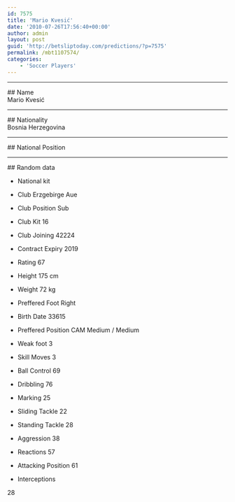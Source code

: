 ```yaml
---
id: 7575
title: 'Mario Kvesić'
date: '2010-07-26T17:56:40+00:00'
author: admin
layout: post
guid: 'http://betsliptoday.com/predictions/?p=7575'
permalink: /mbt1107574/
categories:
    - 'Soccer Players'
---
```


- - - - - -

\## Name  
 Mario Kvesić

- - - - - -

\## Nationality  
 Bosnia Herzegovina

- - - - - -

\## National Position

- - - - - -

\## Random data

- National kit
- Club
 Erzgebirge Aue

- Club Position
 Sub

- Club Kit
 16

- Club Joining
 42224

- Contract Expiry
 2019

- Rating
 67

- Height
 175 cm

- Weight
 72 kg

- Preffered Foot
 Right

- Birth Date
 33615

- Preffered Position
 CAM Medium / Medium

- Weak foot
 3

- Skill Moves
 3

- Ball Control
 69

- Dribbling
 76

- Marking
 25

- Sliding Tackle
 22

- Standing Tackle
 28

- Aggression
 38

- Reactions
 57

- Attacking Position
 61

- Interceptions

 28